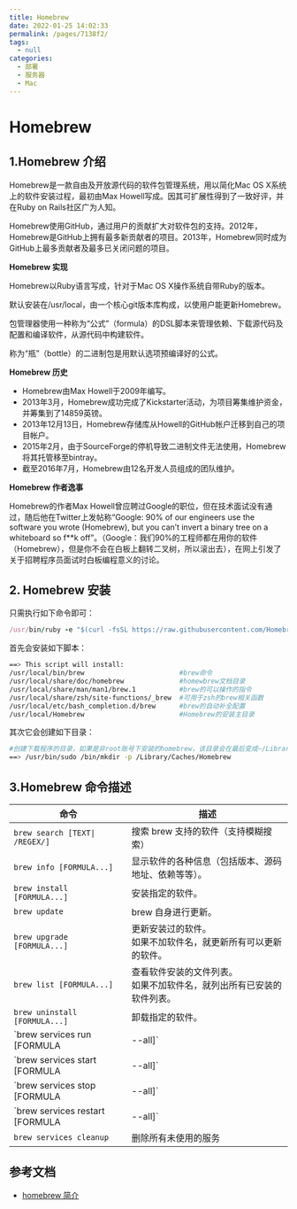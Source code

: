 ```yaml
---
title: Homebrew
date: 2022-01-25 14:02:33
permalink: /pages/7138f2/
tags: 
  - null
categories: 
  - 部署
  - 服务器
  - Mac
---
```

# Homebrew

## 1.Homebrew 介绍

Homebrew是一款自由及开放源代码的软件包管理系统，用以简化Mac OS X系统上的软件安装过程，最初由Max Howell写成。因其可扩展性得到了一致好评，并在Ruby on Rails社区广为人知。

Homebrew使用GitHub，通过用户的贡献扩大对软件包的支持。2012年，Homebrew是GitHub上拥有最多新贡献者的项目。2013年，Homebrew同时成为GitHub上最多贡献者及最多已关闭问题的项目。

**Homebrew 实现**

Homebrew以Ruby语言写成，针对于Mac OS X操作系统自带Ruby的版本。

默认安装在/usr/local，由一个核心git版本库构成，以使用户能更新Homebrew。

包管理器使用一种称为“公式”（formula）的DSL脚本来管理依赖、下载源代码及配置和编译软件，从源代码中构建软件。

称为“瓶”（bottle）的二进制包是用默认选项预编译好的公式。

**Homebrew 历史**

* Homebrew由Max Howell于2009年编写。
* 2013年3月，Homebrew成功完成了Kickstarter活动，为项目筹集维护资金，并筹集到了14859英镑。
* 2013年12月13日，Homebrew存储库从Howell的GitHub帐户迁移到自己的项目帐户。
* 2015年2月，由于SourceForge的停机导致二进制文件无法使用，Homebrew将其托管移至bintray。
* 截至2016年7月，Homebrew由12名开发人员组成的团队维护。

**Homebrew 作者逸事**

Homebrew的作者Max Howell曾应聘过Google的职位，但在技术面试没有通过，随后他在Twitter上发帖称“Google: 90% of our engineers use the software you wrote (Homebrew), but you can’t invert a binary tree on a whiteboard so f**k off”。（Google：我们90%的工程师都在用你的软件（Homebrew），但是你不会在白板上翻转二叉树，所以滚出去），在网上引发了关于招聘程序员面试时白板编程意义的讨论。

## 2. Homebrew 安装

只需执行如下命令即可：

```ruby
/usr/bin/ruby -e "$(curl -fsSL https://raw.githubusercontent.com/Homebrew/install/master/install)"
```

首先会安装如下脚本：

```bash
==> This script will install:
/usr/local/bin/brew                        #brew命令
/usr/local/share/doc/homebrew              #homewbrew文档目录
/usr/local/share/man/man1/brew.1           #brew的可以操作的指令
/usr/local/share/zsh/site-functions/_brew  #可用于zsh的brew相关函数
/usr/local/etc/bash_completion.d/brew      #brew的自动补全配置
/usr/local/Homebrew                        #Homebrew的安装主目录
```

其次它会创建如下目录：

```bash
#创建下载程序的目录，如果是非root账号下安装的homebrew，该目录会在最后变成~/Library/Caches/Homebrew
==> /usr/bin/sudo /bin/mkdir -p /Library/Caches/Homebrew   
```

## 3.Homebrew 命令描述

| 命令                            | 描述                                                                      |
| ------------------------------- | ------------------------------------------------------------------------- |
| `brew search [TEXT\| /REGEX/]` | 搜索 brew 支持的软件（支持模糊搜索）                                          |
| `brew info [FORMULA...]`      | 显示软件的各种信息（包括版本、源码地址、依赖等等）。                      |
| `brew install [FORMULA...]`   | 安装指定的软件。                                                          |
| `brew update`                 | brew 自身进行更新。                                                       |
| `brew upgrade [FORMULA...]`   | 更新安装过的软件。<br/> 如果不加软件名，就更新所有可以更新的软件。      |
| `brew list [FORMULA...]`      | 查看软件安装的文件列表。<br/>如果不加软件名，就列出所有已安装的软件列表。 |
| `brew uninstall [FORMULA...]` | 卸载指定的软件。                                                          |
| `brew services run [FORMULA | --all]` | 启动指定的服务 或全部的服务(--all) |
| `brew services start [FORMULA |--all]` | 启动指定的服务 或全部的服务(--all) |
| `brew services stop [FORMULA |--all]` | 停止指定的服务 或全部的服务(--all) |
| `brew services restart [FORMULA |--all]` | 重启指定的服务 或全部的服务(--all) |
| `brew services cleanup` | 删除所有未使用的服务 |

## 参考文档

- [homebrew 简介](https://www.knowledgedict.com/tutorial/homebrew-intro.html)
